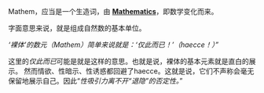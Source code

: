 Mathem，应当是一个生造词，由 [**Mathematics**](https://www.britannica.com/science/mathematics)，即数学变化而来。

字面意思来说，就是组成自然数的基本单位。

*‘裸体’的数元（Mathem）简单来说就是：‘仅此而已！’（haecce！）”*

这里的*仅此而已*可能是就是这样的意思。也就是说，裸体的基本元素就是直白的展示。
然而情欲、性暗示、性诱惑都回避了haecce。这就是说，它们不声称会毫无保留地展示自己。因此“*性吸引力离不开“退隐”的否定性。*”